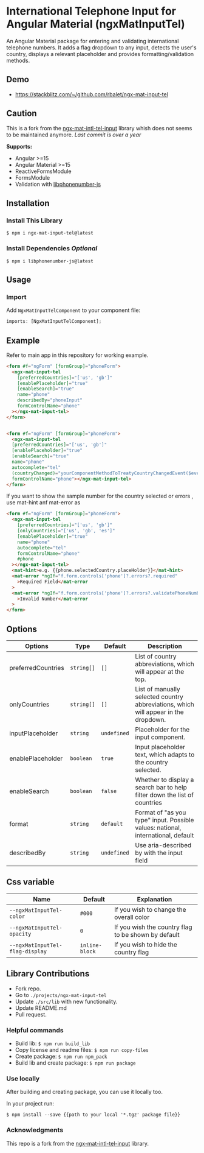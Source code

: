 # International Telephone Input for Angular Material (ngxMatInputTel)
An Angular Material package for entering and validating international telephone numbers. It adds a flag dropdown to any input, detects the user's country, displays a relevant placeholder and provides formatting/validation methods.

## Demo
- https://stackblitz.com/~/github.com/rbalet/ngx-mat-input-tel

## Caution
This is a fork from the [ngx-mat-intl-tel-input](https://github.com/tanansatpal/ngx-mat-intl-tel-input) library whish does not seems to be maintained anymore. _Last commit is over a year_

**Supports:**

- Angular >=15
- Angular Material >=15
- ReactiveFormsModule
- FormsModule
- Validation with [libphonenumber-js](https://github.com/catamphetamine/libphonenumber-js)

## Installation

### Install This Library

`$ npm i ngx-mat-input-tel@latest`

### Install Dependencies _Optional_

`$ npm i libphonenumber-js@latest`

## Usage

### Import

Add `NgxMatInputTelComponent` to your component file:

```ts
imports: [NgxMatInputTelComponent];
```

## Example

Refer to main app in this repository for working example.

```html
<form #f="ngForm" [formGroup]="phoneForm">
  <ngx-mat-input-tel
    [preferredCountries]="['us', 'gb']"
    [enablePlaceholder]="true"
    [enableSearch]="true"
    name="phone"
    describedBy="phoneInput"
    formControlName="phone"
  ></ngx-mat-input-tel>
</form>
```

```html

<form #f="ngForm" [formGroup]="phoneForm">
  <ngx-mat-input-tel
  [preferredCountries]="['us', 'gb']"
  [enablePlaceholder]="true"
  [enableSearch]="true"
  name="phone"
  autocomplete="tel"
  (countryChanged)="yourComponentMethodToTreatyCountryChangedEvent($event)" // $event is a instance of current select Country
  formControlName="phone"></ngx-mat-input-tel>
</form>

```

If you want to show the sample number for the country selected or errors , use mat-hint anf mat-error as

```html
<form #f="ngForm" [formGroup]="phoneForm">
  <ngx-mat-input-tel
    [preferredCountries]="['us', 'gb']"
    [onlyCountries]="['us', 'gb', 'es']"
    [enablePlaceholder]="true"
    name="phone"
    autocomplete="tel"
    formControlName="phone"
    #phone
  ></ngx-mat-input-tel>
  <mat-hint>e.g. {{phone.selectedCountry.placeHolder}}</mat-hint>
  <mat-error *ngIf="f.form.controls['phone']?.errors?.required"
    >Required Field</mat-error
  >
  <mat-error *ngIf="f.form.controls['phone']?.errors?.validatePhoneNumber"
    >Invalid Number</mat-error
  >
</form>
```

## Options

| Options            | Type       | Default     | Description                                                                         |
| ------------------ | ---------- | ----------- | ----------------------------------------------------------------------------------- |
| preferredCountries | `string[]` | `[]`        | List of country abbreviations, which will appear at the top.                        |
| onlyCountries      | `string[]` | `[]`        | List of manually selected country abbreviations, which will appear in the dropdown. |
| inputPlaceholder   | `string`   | `undefined` | Placeholder for the input component.                                                |
| enablePlaceholder  | `boolean`  | `true`      | Input placeholder text, which adapts to the country selected.                       |
| enableSearch       | `boolean`  | `false`     | Whether to display a search bar to help filter down the list of countries           |
| format             | `string`   | `default`   | Format of "as you type" input. Possible values: national, international, default    |
| describedBy        | `string`   | `undefined` | Use aria-described by with the input field                                          |

## Css variable
| Name                            | Default        | Explanation                                         |
| ------------------------------- | -------------- | --------------------------------------------------- |
| `--ngxMatInputTel-color`        | `#000`         | If you wish to change the overall color             |
| `--ngxMatInputTel-opacity`      | `0`            | If you wish the country flag to be shown by default |
| `--ngxMatInputTel-flag-display` | `inline-block` | If you wish to hide the country flag                |

## Library Contributions

- Fork repo.
- Go to `./projects/ngx-mat-input-tel`
- Update `./src/lib` with new functionality.
- Update README.md
- Pull request.

### Helpful commands

- Build lib: `$ npm run build_lib`
- Copy license and readme files: `$ npm run copy-files`
- Create package: `$ npm run npm_pack`
- Build lib and create package: `$ npm run package`

### Use locally

After building and creating package, you can use it locally too.

In your project run:

`$ npm install --save {{path to your local '*.tgz' package file}}`

### Acknowledgments
This repo is a fork from the [ngx-mat-intl-tel-input](https://github.com/tanansatpal/ngx-mat-intl-tel-input) library.
